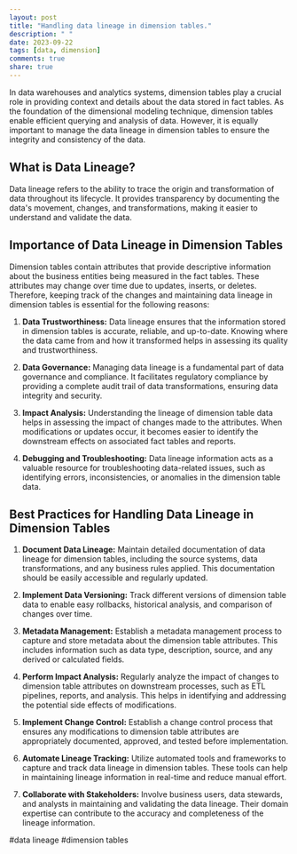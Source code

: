 ```yaml
---
layout: post
title: "Handling data lineage in dimension tables."
description: " "
date: 2023-09-22
tags: [data, dimension]
comments: true
share: true
---
```


In data warehouses and analytics systems, dimension tables play a crucial role in providing context and details about the data stored in fact tables. As the foundation of the dimensional modeling technique, dimension tables enable efficient querying and analysis of data. However, it is equally important to manage the data lineage in dimension tables to ensure the integrity and consistency of the data.

## What is Data Lineage?

Data lineage refers to the ability to trace the origin and transformation of data throughout its lifecycle. It provides transparency by documenting the data's movement, changes, and transformations, making it easier to understand and validate the data.

## Importance of Data Lineage in Dimension Tables

Dimension tables contain attributes that provide descriptive information about the business entities being measured in the fact tables. These attributes may change over time due to updates, inserts, or deletes. Therefore, keeping track of the changes and maintaining data lineage in dimension tables is essential for the following reasons:

1. **Data Trustworthiness:** Data lineage ensures that the information stored in dimension tables is accurate, reliable, and up-to-date. Knowing where the data came from and how it transformed helps in assessing its quality and trustworthiness.

2. **Data Governance:** Managing data lineage is a fundamental part of data governance and compliance. It facilitates regulatory compliance by providing a complete audit trail of data transformations, ensuring data integrity and security.

3. **Impact Analysis:** Understanding the lineage of dimension table data helps in assessing the impact of changes made to the attributes. When modifications or updates occur, it becomes easier to identify the downstream effects on associated fact tables and reports.

4. **Debugging and Troubleshooting:** Data lineage information acts as a valuable resource for troubleshooting data-related issues, such as identifying errors, inconsistencies, or anomalies in the dimension table data.

## Best Practices for Handling Data Lineage in Dimension Tables

1. **Document Data Lineage:** Maintain detailed documentation of data lineage for dimension tables, including the source systems, data transformations, and any business rules applied. This documentation should be easily accessible and regularly updated.

2. **Implement Data Versioning:** Track different versions of dimension table data to enable easy rollbacks, historical analysis, and comparison of changes over time.

3. **Metadata Management:** Establish a metadata management process to capture and store metadata about the dimension table attributes. This includes information such as data type, description, source, and any derived or calculated fields.

4. **Perform Impact Analysis:** Regularly analyze the impact of changes to dimension table attributes on downstream processes, such as ETL pipelines, reports, and analysis. This helps in identifying and addressing the potential side effects of modifications.

5. **Implement Change Control:** Establish a change control process that ensures any modifications to dimension table attributes are appropriately documented, approved, and tested before implementation.

6. **Automate Lineage Tracking:** Utilize automated tools and frameworks to capture and track data lineage in dimension tables. These tools can help in maintaining lineage information in real-time and reduce manual effort.

7. **Collaborate with Stakeholders:** Involve business users, data stewards, and analysts in maintaining and validating the data lineage. Their domain expertise can contribute to the accuracy and completeness of the lineage information.

#data lineage #dimension tables